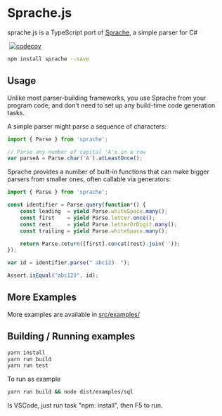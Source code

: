 
# Sprache.js

sprache.js is a TypeScript port of [Sprache](https://github.com/sprache/Sprache), a simple parser for C#

[![<Sprache>](https://circleci.com/gh/luggage66/Sprache-js.svg?style=shield)](<https://app.circleci.com/pipelines/github/luggage66/Sprache-js?branch=master>)
[![codecov](https://codecov.io/gh/luggage66/Sprache-js/branch/develop/graph/badge.svg?token=MHJDKKG47D)](https://codecov.io/gh/luggage66/Sprache-js)

```sh
npm install sprache --save
```

## Usage

Unlike most parser-building frameworks, you use Sprache from your program code, and don't need to set up any build-time code generation tasks.

A simple parser might parse a sequence of characters:

```js
import { Parse } from 'sprache';

// Parse any number of capital 'A's in a row
var parseA = Parse.char('A').atLeastOnce();
```

Sprache provides a number of built-in functions that can make bigger parsers from smaller ones, often callable via generators:

```js
import { Parse } from 'sprache';

const identifier = Parse.query(function*() {
    const leading  = yield Parse.whiteSpace.many();
    const first    = yield Parse.letter.once();
    const rest     = yield Parse.letterOrDigit.many();
    const trailing = yield Parse.whiteSpace.many();

    return Parse.return([first].concat(rest).join(''));
});

var id = identifier.parse(" abc123  ");

Assert.isEqual("abc123", id);
```

## More Examples

More examples are available in [src/examples/](https://github.com/luggage66/Sprache-js/tree/master/src/examples)

## Building / Running examples

```sh
yarn install
yarn run build
yarn run test
```

To run as example

```sh
yarn run build && node dist/examples/sql
```

Is VSCode, just run task "npm: install", then F5 to run.
